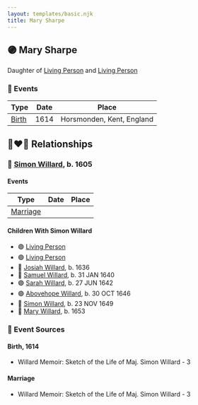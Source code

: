 ```yaml
---
layout: templates/basic.njk
title: Mary Sharpe
---
```

## 🟣 Mary Sharpe

Daughter of [Living Person](/people/4/46530053) and [Living Person](/people/9/96496385)

### 📆 Events

Type | Date | Place
------ | ------ | ------
[Birth](#event-event-3) | 1614 | Horsmonden, Kent, England

## 👩‍❤️‍👨 Relationships

### 🔵 [Simon Willard](/people/8/86485776), b. 1605

#### Events

Type | Date | Place
------ | ------ | ------
[Marriage](#event-family-0-event-0) |  |
#### Children With Simon Willard
* 🟣 [Living Person](/people/4/45756022)
* 🟣 [Living Person](/people/3/39580887)
* 🔵 [Josiah Willard](/people/5/55775674), b. 1636
* 🔵 [Samuel Willard](/people/1/16157248), b. 31 JAN 1640
* 🟣 [Sarah Willard](/people/6/60626504), b. 27 JUN 1642
* 🟣 [Abovehope Willard](/people/6/68416569), b. 30 OCT 1646
* 🔵 [Simon Willard](/people/6/68962771), b. 23 NOV 1649
* 🔵 [Mary Willard](/people/8/86355995), b. 1653
### 📰 Event Sources

#### <a id="event-event-3"></a> Birth, 1614
* Willard Memoir: Sketch of the Life of Maj. Simon Willard  - 3
#### <a id="event-family-0-event-0"></a> Marriage
* Willard Memoir: Sketch of the Life of Maj. Simon Willard  - 3
